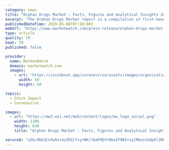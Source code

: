 ```yaml
---
category: news
title: "Orphan Drugs Market : Facts, Figures and Analytical Insights 2020"
excerpt: "The Orphan Drugs Market report is a compilation of first-hand information, qualitative and quantitative assessment by"
publishedDateTime: 2020-05-08T07:58:00Z
webUrl: "https://www.marketwatch.com/press-release/orphan-drugs-market-facts-figures-and-analytical-insights-2020-2020-05-08"
type: article
quality: 70
heat: 70
published: false

provider:
  name: MarketWatch
  domain: marketwatch.com
  images:
    - url: "https://insideout.app/coronavirus/assets/images/organizations/marketwatch.com-50x50.jpg"
      width: 50
      height: 50

topics:
  - Stock Impact
  - Coronavirus

images:
  - url: "https://mw3.wsj.net/mw5/content/logos/mw_logo_social.png"
    width: 1200
    height: 630
    title: "Orphan Drugs Market : Facts, Figures and Analytical Insights 2020"

secured: "o3G/4bb3Cnfw9s+4s5RICfvy+NK/l6aFHEV+NkoIF9BI+zylMbxsVe8pXlJRO9mk0N1+FjUu4Ds69MWv5Ue3z1gah5h48S657hKLRAVYfsDX9rlblJFRGhyFNyoLQp4sT5C/HzGMsBl0WsKUpYxO3gFzRjLStGx3XLbQYvpsiHRsQ+NJ2UjF4cC2e7HQ/hN1EnW5vkekygac15N/kFoH7JC+rsCIW3aWOWpZXWKz66Th5UdejV6kK55hDCW/SQvZKmAxjVenGRvZ4hkbp1xp5tJ4u3jjj8VeN7++QgAvIgmIRCTHAaiDnLpEHaIFioJp;1T2nCW+cQg1J+37pabIKgA=="
---
```


